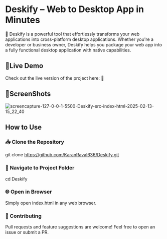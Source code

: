 <h1>Deskify – Web to Desktop App in Minutes</h1>

🚀 Deskify is a powerful tool that effortlessly transforms your web applications into cross-platform desktop applications. Whether you're a developer or business owner, Deskify helps you package your web app into a fully functional desktop application with native capabilities.
 
<h2>🔗Live Demo</h2>

Check out the live version of the project here:
🔗 

<h2>📸ScreenShots</h2>

![screencapture-127-0-0-1-5500-Deskify-src-index-html-2025-02-13-15_22_40](https://github.com/user-attachments/assets/85f4f23e-207e-4d47-86d7-869b3d235ee9)



<h2>How to Use</h2>

<h3>📥 Clone the Repository</h3>

git clone https://github.com/KaranRaval636/Deskify.git

<h3>📂 Navigate to Project Folder</h3>

cd Deskify

<h3>🌐 Open in Browser</h3>

Simply open index.html in any web browser.

<h3>🤝 Contributing</h3>

Pull requests and feature suggestions are welcome! Feel free to open an issue or submit a PR.





